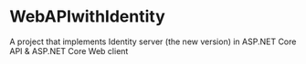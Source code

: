 # WebAPIwithIdentity
A project that implements Identity server (the new version) in ASP.NET Core API & ASP.NET Core Web client
